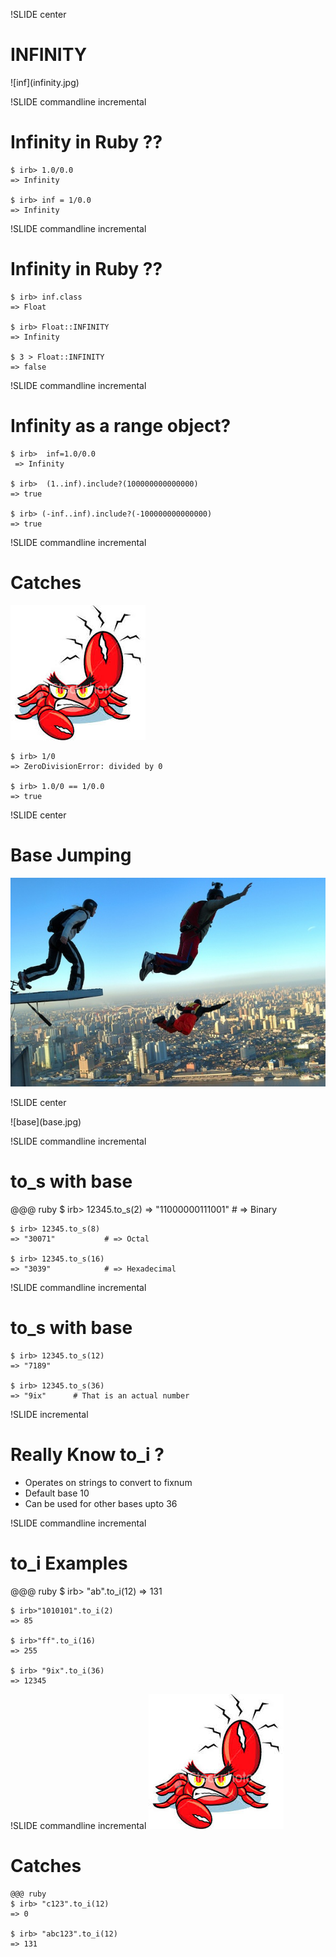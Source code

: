!SLIDE center
# INFINITY #
<div class='level beginner' />
![inf](infinity.jpg)

!SLIDE commandline incremental
# Infinity in Ruby ?? 
<div class='level beginner' />

    $ irb> 1.0/0.0
    => Infinity

    $ irb> inf = 1/0.0
    => Infinity 

!SLIDE commandline incremental
# Infinity in Ruby ??  #
<div class='level expert' />

    $ irb> inf.class
    => Float

    $ irb> Float::INFINITY
    => Infinity 

    $ 3 > Float::INFINITY 
    => false 

!SLIDE commandline incremental
# Infinity as a range object? #
<div class='level beginner' />

    $ irb>  inf=1.0/0.0
     => Infinity 

    $ irb>  (1..inf).include?(100000000000000)
    => true 

    $ irb> (-inf..inf).include?(-100000000000000)
    => true 

!SLIDE commandline incremental 
# Catches #
![catch](catch.jpeg)

    $ irb> 1/0
    => ZeroDivisionError: divided by 0

    $ irb> 1.0/0 == 1/0.0  
    => true 

<div class='level expert' />

!SLIDE center  
# Base Jumping
![base](basejumping_small.jpg)

!SLIDE center  
<div class='level beginner' />
![base](base.jpg)

!SLIDE commandline incremental
# to_s with base
<div class='level beginner' />
    @@@ ruby
    $ irb> 12345.to_s(2)
    => "11000000111001"  # => Binary

    $ irb> 12345.to_s(8)
    => "30071"           # => Octal

    $ irb> 12345.to_s(16)
    => "3039"            # => Hexadecimal

!SLIDE commandline incremental
# to_s with base
<div class='level expert' />

    $ irb> 12345.to_s(12)
    => "7189" 

    $ irb> 12345.to_s(36)
    => "9ix"      # That is an actual number
 
!SLIDE incremental
# Really Know to_i ? #
<div class='level beginner' />

* Operates on strings to convert to fixnum
* Default base 10
* Can be used for other bases upto 36 

!SLIDE commandline incremental
# to_i Examples #
<div class='level beginner' />
    @@@ ruby
    $ irb> "ab".to_i(12)
    => 131 

    $ irb>"1010101".to_i(2)
    => 85 

    $ irb>"ff".to_i(16)
    => 255 

    $ irb> "9ix".to_i(36)
    => 12345 

!SLIDE commandline incremental
![catch](catch.jpeg)
# Catches #
   
    @@@ ruby
    $ irb> "c123".to_i(12)
    => 0 

    $ irb> "abc123".to_i(12)
    => 131 

<div class='level beginner' />
